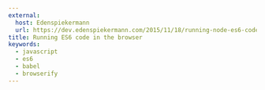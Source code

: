 ```yaml
---
external:
  host: Edenspiekermann
  url: https://dev.edenspiekermann.com/2015/11/18/running-node-es6-code-in-the-browser/
title: Running ES6 code in the browser
keywords:
  - javascript
  - es6
  - babel
  - browserify
---
```

